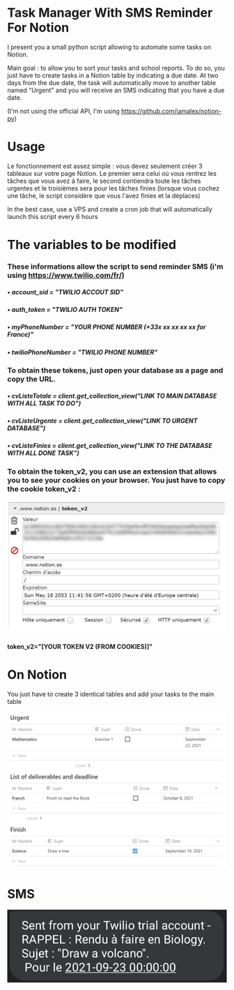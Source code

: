 # Task Manager With SMS Reminder For Notion

I present you a small python script allowing to automate some tasks on Notion.

Main goal : to allow you to sort your tasks and school reports. To do so, you just have to create tasks in a Notion table by indicating a due date. At two days from the due date, the task will automatically move to another table named "Urgent" and you will receive an SMS indicating that you have a due date. 

(I'm not using the official API, I'm using https://github.com/jamalex/notion-py)

# Usage

Le fonctionnement est assez simple : vous devez seulement créer 3 tableaux sur votre page Notion. Le premier sera celui où vous rentrez les tâches que vous avez à faire, le second contiendra toute les tâches urgentes et le troisièmes sera pour les tâches finies (lorsque vous cochez une tâche, le script considère que vous l'avez finies et la déplaces)

In the best case, use a VPS and create a cron job that will automatically launch this script every 6 hours

# The variables to be modified

### These informations allow the script to send reminder SMS (i'm using https://www.twilio.com/fr/)

##### • account_sid = "TWILIO ACCOUT SID"
##### • auth_token = "TWILIO AUTH TOKEN"
##### • myPhoneNumber = "YOUR PHONE NUMBER (+33x xx xx xx xx for France)"
##### • twilioPhoneNumber = "TWILIO PHONE NUMBER"


### To obtain these tokens, just open your database as a page and copy the URL.

##### • cvListeTotale = client.get_collection_view("LINK TO MAIN DATABASE WITH ALL TASK TO DO")
##### • cvListeUrgente = client.get_collection_view("LINK TO URGENT DATABASE")
##### • cvListeFinies = client.get_collection_view("LINK TO THE DATABASE WITH ALL DONE TASK")

### To obtain the token_v2, you can use an extension that allows you to see your cookies on your browser. You just have to copy the cookie token_v2 :

![Token x2](token.png)

#### token_v2="[YOUR TOKEN V2 (FROM COOKIES)]"

# On Notion 

You just have to create 3 identical tables and add your tasks to the main table

![Notion](notion.PNG)

# SMS

![SMS](sms.jpg)
